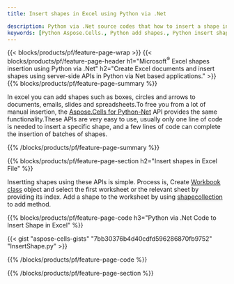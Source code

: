 ```yaml
---
title: Insert shapes in Excel using Python via .Net 

description: Python via .Net source codes that how to insert a shape into Microsoft Excel files using Python via .Net Library. 
keywords: [Python Aspose.Cells., Python add shapes., Python insert shapes., Python create shapes]
---
```


{{< blocks/products/pf/feature-page-wrap >}}
{{< blocks/products/pf/feature-page-header h1="Microsoft<sup>&reg;</sup> Excel shapes insertion using Python via .Net" h2="Create Excel documents and insert shapes using server-side APIs in Python via Net based applications." >}}
{{% blocks/products/pf/feature-page-summary %}}

In excel you can add shapes such as boxes, circles and arrows to documents, emails, slides and spreadsheets.To free you from a lot of manual insertion, the [Aspose.Cells for Python-Net](https://releases.aspose.com/cells/python-net) API provides the same functionality.These APIs are very easy to use, usually only one line of code is needed to insert a specific shape, and a few lines of code can complete the insertion of batches of shapes.

{{% /blocks/products/pf/feature-page-summary  %}}

{{% blocks/products/pf/feature-page-section  h2="Insert shapes in Excel File" %}}

Insertting shapes using these APIs is simple. Process is, Create [Workbook class](https://reference.aspose.com/cells/python-net/aspose.cells/workbook/) object and select the first worksheet or the relevant sheet by providing its index. Add a shape to the worksheet by using [shapecollection](https://reference.aspose.com/cells/python-net/aspose.cells.drawing/shapecollection/) to add method.

{{% blocks/products/pf/feature-page-code h3="Python via .Net Code to Insert Shape in Excel" %}}

{{< gist "aspose-cells-gists" "7bb30376b4d40cdfd596286870fb9752" "InsertShape.py" >}}

{{% /blocks/products/pf/feature-page-code  %}}

{{% /blocks/products/pf/feature-page-section %}}
